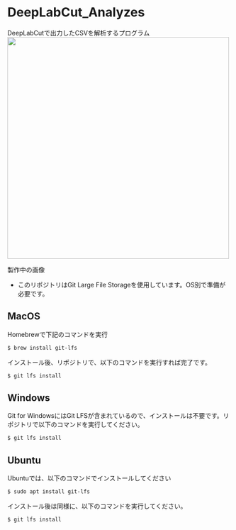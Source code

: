 # DeepLabCut_Analyzes
DeepLabCutで出力したCSVを解析するプログラム
<img src="https://github.com/alrab223/DeepLabCut_Analyzes/blob/make_GUI/readme/gui.png" width="500px">

製作中の画像

* このリポジトリはGit Large File Storageを使用しています。OS別で準備が必要です。

## MacOS
Homebrewで下記のコマンドを実行

```sh
$ brew install git-lfs
```
インストール後、リポジトリで、以下のコマンドを実行すれば完了です。
```sh
$ git lfs install
```

## Windows
Git for WindowsにはGit LFSが含まれているので、インストールは不要です。リポジトリで以下のコマンドを実行してください。
```sh
$ git lfs install
```

## Ubuntu
Ubuntuでは、以下のコマンドでインストールしてください
```sh
$ sudo apt install git-lfs
```
インストール後は同様に、以下のコマンドを実行してください。
```sh
$ git lfs install
```